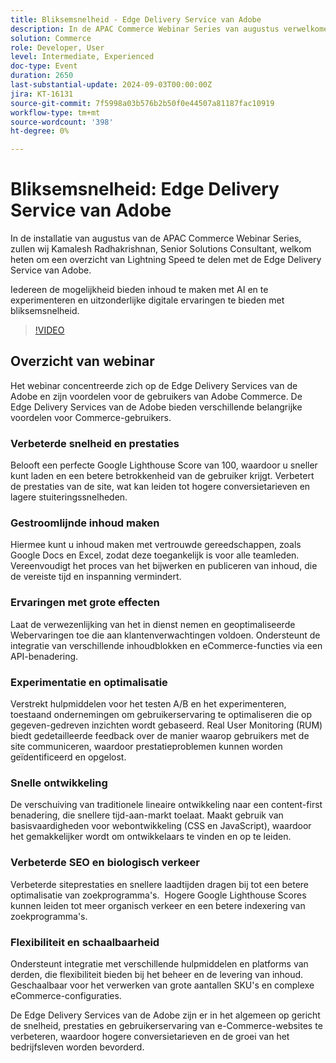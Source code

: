 ```yaml
---
title: Bliksemsnelheid - Edge Delivery Service van Adobe
description: In de APAC Commerce Webinar Series van augustus verwelkomen we Kamalesh Radhakrishnan, Senior Solutions Consultant, om een overzicht van Bliksem Speed te delen met de Edge Delivery Service van Adobe.Bied iedereen de mogelijkheid om inhoud te maken met AI en te experimenteren en uitzonderlijke digitale ervaringen te leveren met bliksemsnelheid.
solution: Commerce
role: Developer, User
level: Intermediate, Experienced
doc-type: Event
duration: 2650
last-substantial-update: 2024-09-03T00:00:00Z
jira: KT-16131
source-git-commit: 7f5998a03b576b2b50f0e44507a81187fac10919
workflow-type: tm+mt
source-wordcount: '398'
ht-degree: 0%

---
```



# Bliksemsnelheid: Edge Delivery Service van Adobe

In de installatie van augustus van de APAC Commerce Webinar Series, zullen wij Kamalesh Radhakrishnan, Senior Solutions Consultant, welkom heten om een overzicht van Lightning Speed te delen met de Edge Delivery Service van Adobe.

Iedereen de mogelijkheid bieden inhoud te maken met AI en te experimenteren en uitzonderlijke digitale ervaringen te bieden met bliksemsnelheid.

>[!VIDEO](https://video.tv.adobe.com/v/3433274/?learn=on)

## Overzicht van webinar

Het webinar concentreerde zich op de Edge Delivery Services van de Adobe en zijn voordelen voor de gebruikers van Adobe Commerce. De Edge Delivery Services van de Adobe bieden verschillende belangrijke voordelen voor Commerce-gebruikers.

### Verbeterde snelheid en prestaties

Belooft een perfecte Google Lighthouse Score van 100, waardoor u sneller kunt laden en een betere betrokkenheid van de gebruiker krijgt.
Verbetert de prestaties van de site, wat kan leiden tot hogere conversietarieven en lagere stuiteringssnelheden. &#x200B;

### Gestroomlijnde inhoud maken

Hiermee kunt u inhoud maken met vertrouwde gereedschappen, zoals Google Docs en Excel, zodat deze toegankelijk is voor alle teamleden.
Vereenvoudigt het proces van het bijwerken en publiceren van inhoud, die de vereiste tijd en inspanning vermindert.

### Ervaringen met grote effecten

Laat de verwezenlijking van het in dienst nemen en geoptimaliseerde Webervaringen toe die aan klantenverwachtingen voldoen.
Ondersteunt de integratie van verschillende inhoudblokken en eCommerce-functies via een API-benadering. &#x200B;

### Experimentatie en optimalisatie

Verstrekt hulpmiddelen voor het testen A/B en het experimenteren, toestaand ondernemingen om gebruikerservaring te optimaliseren die op gegeven-gedreven inzichten wordt gebaseerd.
Real User Monitoring (RUM) biedt gedetailleerde feedback over de manier waarop gebruikers met de site communiceren, waardoor prestatieproblemen kunnen worden geïdentificeerd en opgelost. &#x200B;

### Snelle ontwikkeling

De verschuiving van traditionele lineaire ontwikkeling naar een content-first benadering, die snellere tijd-aan-markt toelaat.
Maakt gebruik van basisvaardigheden voor webontwikkeling (CSS en JavaScript), waardoor het gemakkelijker wordt om ontwikkelaars te vinden en op te leiden. &#x200B;

### Verbeterde SEO en biologisch verkeer

Verbeterde siteprestaties en snellere laadtijden dragen bij tot een betere optimalisatie van zoekprogramma&#39;s. &#x200B;
Hogere Google Lighthouse Scores kunnen leiden tot meer organisch verkeer en een betere indexering van zoekprogramma&#39;s. &#x200B;

### Flexibiliteit en schaalbaarheid

Ondersteunt integratie met verschillende hulpmiddelen en platforms van derden, die flexibiliteit bieden bij het beheer en de levering van inhoud. &#x200B;
Geschaalbaar voor het verwerken van grote aantallen SKU&#39;s en complexe eCommerce-configuraties.

De Edge Delivery Services van de Adobe zijn er in het algemeen op gericht de snelheid, prestaties en gebruikerservaring van e-Commerce-websites te verbeteren, waardoor hogere conversietarieven en de groei van het bedrijfsleven worden bevorderd.
